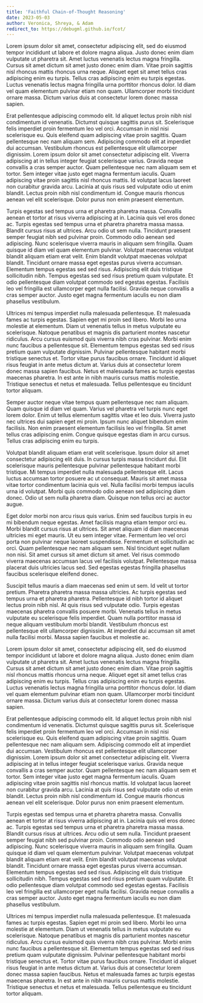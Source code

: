```yaml
---
title: 'Faithful Chain-of-Thought Reasoning'
date: 2023-05-03
author: Veronica, Shreya, & Adam
redirect_to: https://debugml.github.io/fcot/
---
```


Lorem ipsum dolor sit amet, consectetur adipiscing elit, sed do eiusmod tempor incididunt ut labore et dolore magna aliqua. Justo donec enim diam vulputate ut pharetra sit. Amet luctus venenatis lectus magna fringilla. Cursus sit amet dictum sit amet justo donec enim diam. Vitae proin sagittis nisl rhoncus mattis rhoncus urna neque. Aliquet eget sit amet tellus cras adipiscing enim eu turpis. Tellus cras adipiscing enim eu turpis egestas. Luctus venenatis lectus magna fringilla urna porttitor rhoncus dolor. Id diam vel quam elementum pulvinar etiam non quam. Ullamcorper morbi tincidunt ornare massa. Dictum varius duis at consectetur lorem donec massa sapien.

Erat pellentesque adipiscing commodo elit. Id aliquet lectus proin nibh nisl condimentum id venenatis. Dictumst quisque sagittis purus sit. Scelerisque felis imperdiet proin fermentum leo vel orci. Accumsan in nisl nisi scelerisque eu. Quis eleifend quam adipiscing vitae proin sagittis. Quam pellentesque nec nam aliquam sem. Adipiscing commodo elit at imperdiet dui accumsan. Vestibulum rhoncus est pellentesque elit ullamcorper dignissim. Lorem ipsum dolor sit amet consectetur adipiscing elit. Viverra adipiscing at in tellus integer feugiat scelerisque varius. Gravida neque convallis a cras semper auctor. Quam pellentesque nec nam aliquam sem et tortor. Sem integer vitae justo eget magna fermentum iaculis. Quam adipiscing vitae proin sagittis nisl rhoncus mattis. Id volutpat lacus laoreet non curabitur gravida arcu. Lacinia at quis risus sed vulputate odio ut enim blandit. Lectus proin nibh nisl condimentum id. Congue mauris rhoncus aenean vel elit scelerisque. Dolor purus non enim praesent elementum.

Turpis egestas sed tempus urna et pharetra pharetra massa. Convallis aenean et tortor at risus viverra adipiscing at in. Lacinia quis vel eros donec ac. Turpis egestas sed tempus urna et pharetra pharetra massa massa. Blandit cursus risus at ultrices. Arcu odio ut sem nulla. Tincidunt praesent semper feugiat nibh sed pulvinar proin. Commodo odio aenean sed adipiscing. Nunc scelerisque viverra mauris in aliquam sem fringilla. Quam quisque id diam vel quam elementum pulvinar. Volutpat maecenas volutpat blandit aliquam etiam erat velit. Enim blandit volutpat maecenas volutpat blandit. Tincidunt ornare massa eget egestas purus viverra accumsan. Elementum tempus egestas sed sed risus. Adipiscing elit duis tristique sollicitudin nibh. Tempus egestas sed sed risus pretium quam vulputate. Et odio pellentesque diam volutpat commodo sed egestas egestas. Facilisis leo vel fringilla est ullamcorper eget nulla facilisi. Gravida neque convallis a cras semper auctor. Justo eget magna fermentum iaculis eu non diam phasellus vestibulum.

Ultrices mi tempus imperdiet nulla malesuada pellentesque. Et malesuada fames ac turpis egestas. Sapien eget mi proin sed libero. Morbi leo urna molestie at elementum. Diam ut venenatis tellus in metus vulputate eu scelerisque. Natoque penatibus et magnis dis parturient montes nascetur ridiculus. Arcu cursus euismod quis viverra nibh cras pulvinar. Morbi enim nunc faucibus a pellentesque sit. Elementum tempus egestas sed sed risus pretium quam vulputate dignissim. Pulvinar pellentesque habitant morbi tristique senectus et. Tortor vitae purus faucibus ornare. Tincidunt id aliquet risus feugiat in ante metus dictum at. Varius duis at consectetur lorem donec massa sapien faucibus. Netus et malesuada fames ac turpis egestas maecenas pharetra. In est ante in nibh mauris cursus mattis molestie. Tristique senectus et netus et malesuada. Tellus pellentesque eu tincidunt tortor aliquam.

Semper auctor neque vitae tempus quam pellentesque nec nam aliquam. Quam quisque id diam vel quam. Varius vel pharetra vel turpis nunc eget lorem dolor. Enim ut tellus elementum sagittis vitae et leo duis. Viverra justo nec ultrices dui sapien eget mi proin. Ipsum nunc aliquet bibendum enim facilisis. Non enim praesent elementum facilisis leo vel fringilla. Sit amet tellus cras adipiscing enim. Congue quisque egestas diam in arcu cursus. Tellus cras adipiscing enim eu turpis.

Volutpat blandit aliquam etiam erat velit scelerisque. Ipsum dolor sit amet consectetur adipiscing elit duis. In cursus turpis massa tincidunt dui. Elit scelerisque mauris pellentesque pulvinar pellentesque habitant morbi tristique. Mi tempus imperdiet nulla malesuada pellentesque elit. Lacus luctus accumsan tortor posuere ac ut consequat. Mauris sit amet massa vitae tortor condimentum lacinia quis vel. Nulla facilisi morbi tempus iaculis urna id volutpat. Morbi quis commodo odio aenean sed adipiscing diam donec. Odio ut sem nulla pharetra diam. Quisque non tellus orci ac auctor augue.

Eget dolor morbi non arcu risus quis varius. Enim sed faucibus turpis in eu mi bibendum neque egestas. Amet facilisis magna etiam tempor orci eu. Morbi blandit cursus risus at ultrices. Sit amet aliquam id diam maecenas ultricies mi eget mauris. Ut eu sem integer vitae. Fermentum leo vel orci porta non pulvinar neque laoreet suspendisse. Fermentum et sollicitudin ac orci. Quam pellentesque nec nam aliquam sem. Nisl tincidunt eget nullam non nisi. Sit amet cursus sit amet dictum sit amet. Vel risus commodo viverra maecenas accumsan lacus vel facilisis volutpat. Pellentesque massa placerat duis ultricies lacus sed. Sed egestas egestas fringilla phasellus faucibus scelerisque eleifend donec.

Suscipit tellus mauris a diam maecenas sed enim ut sem. Id velit ut tortor pretium. Pharetra pharetra massa massa ultricies. Ac turpis egestas sed tempus urna et pharetra pharetra. Pellentesque id nibh tortor id aliquet lectus proin nibh nisl. At quis risus sed vulputate odio. Turpis egestas maecenas pharetra convallis posuere morbi. Venenatis tellus in metus vulputate eu scelerisque felis imperdiet. Quam nulla porttitor massa id neque aliquam vestibulum morbi blandit. Vestibulum rhoncus est pellentesque elit ullamcorper dignissim. At imperdiet dui accumsan sit amet nulla facilisi morbi. Massa sapien faucibus et molestie ac.

Lorem ipsum dolor sit amet, consectetur adipiscing elit, sed do eiusmod tempor incididunt ut labore et dolore magna aliqua. Justo donec enim diam vulputate ut pharetra sit. Amet luctus venenatis lectus magna fringilla. Cursus sit amet dictum sit amet justo donec enim diam. Vitae proin sagittis nisl rhoncus mattis rhoncus urna neque. Aliquet eget sit amet tellus cras adipiscing enim eu turpis. Tellus cras adipiscing enim eu turpis egestas. Luctus venenatis lectus magna fringilla urna porttitor rhoncus dolor. Id diam vel quam elementum pulvinar etiam non quam. Ullamcorper morbi tincidunt ornare massa. Dictum varius duis at consectetur lorem donec massa sapien.

Erat pellentesque adipiscing commodo elit. Id aliquet lectus proin nibh nisl condimentum id venenatis. Dictumst quisque sagittis purus sit. Scelerisque felis imperdiet proin fermentum leo vel orci. Accumsan in nisl nisi scelerisque eu. Quis eleifend quam adipiscing vitae proin sagittis. Quam pellentesque nec nam aliquam sem. Adipiscing commodo elit at imperdiet dui accumsan. Vestibulum rhoncus est pellentesque elit ullamcorper dignissim. Lorem ipsum dolor sit amet consectetur adipiscing elit. Viverra adipiscing at in tellus integer feugiat scelerisque varius. Gravida neque convallis a cras semper auctor. Quam pellentesque nec nam aliquam sem et tortor. Sem integer vitae justo eget magna fermentum iaculis. Quam adipiscing vitae proin sagittis nisl rhoncus mattis. Id volutpat lacus laoreet non curabitur gravida arcu. Lacinia at quis risus sed vulputate odio ut enim blandit. Lectus proin nibh nisl condimentum id. Congue mauris rhoncus aenean vel elit scelerisque. Dolor purus non enim praesent elementum.

Turpis egestas sed tempus urna et pharetra pharetra massa. Convallis aenean et tortor at risus viverra adipiscing at in. Lacinia quis vel eros donec ac. Turpis egestas sed tempus urna et pharetra pharetra massa massa. Blandit cursus risus at ultrices. Arcu odio ut sem nulla. Tincidunt praesent semper feugiat nibh sed pulvinar proin. Commodo odio aenean sed adipiscing. Nunc scelerisque viverra mauris in aliquam sem fringilla. Quam quisque id diam vel quam elementum pulvinar. Volutpat maecenas volutpat blandit aliquam etiam erat velit. Enim blandit volutpat maecenas volutpat blandit. Tincidunt ornare massa eget egestas purus viverra accumsan. Elementum tempus egestas sed sed risus. Adipiscing elit duis tristique sollicitudin nibh. Tempus egestas sed sed risus pretium quam vulputate. Et odio pellentesque diam volutpat commodo sed egestas egestas. Facilisis leo vel fringilla est ullamcorper eget nulla facilisi. Gravida neque convallis a cras semper auctor. Justo eget magna fermentum iaculis eu non diam phasellus vestibulum.

Ultrices mi tempus imperdiet nulla malesuada pellentesque. Et malesuada fames ac turpis egestas. Sapien eget mi proin sed libero. Morbi leo urna molestie at elementum. Diam ut venenatis tellus in metus vulputate eu scelerisque. Natoque penatibus et magnis dis parturient montes nascetur ridiculus. Arcu cursus euismod quis viverra nibh cras pulvinar. Morbi enim nunc faucibus a pellentesque sit. Elementum tempus egestas sed sed risus pretium quam vulputate dignissim. Pulvinar pellentesque habitant morbi tristique senectus et. Tortor vitae purus faucibus ornare. Tincidunt id aliquet risus feugiat in ante metus dictum at. Varius duis at consectetur lorem donec massa sapien faucibus. Netus et malesuada fames ac turpis egestas maecenas pharetra. In est ante in nibh mauris cursus mattis molestie. Tristique senectus et netus et malesuada. Tellus pellentesque eu tincidunt tortor aliquam.